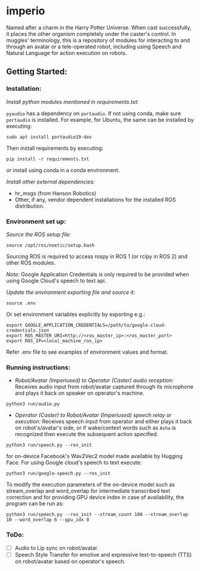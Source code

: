 # imperio
Named after a charm in the Harry Potter Universe. When cast successfully, it places the other organism completely under the caster's control. In muggles' terminology, this is a repository of modules for interacting to and through an avatar or a tele-operated robot, including using Speech and Natural Language for action execution on robots.

## Getting Started:

### Installation:
*Install python modules mentioned in requirements.txt:*

`pyaudio` has a dependency on `portaudio`. If not using conda, make sure `portaudio` is installed. For example, for Ubuntu, the same can be installed by executing:

`sudo apt install portaudio19-dev`

Then install requirements by executing:

`pip install -r requirements.txt`

or install using conda in a conda environment.

*Install other external dependencies:*
- hr_msgs (from Hanson Robotics)
- Other, if any, vendor dependent installations for the installed ROS distribution.

### Environment set up:

*Source the ROS setup file:*

`source /opt/ros/noetic/setup.bash`

Sourcing ROS is required to access rospy in ROS 1 (or rclpy in ROS 2) and other ROS modules.

*Note:* Google Application Credentials is only required to be provided when using Google Cloud's speech to text api.

*Update the environment exporting file and source it:*

`source .env`

Or set environment variables explicitly by exporting e.g.: 
```
export GOOGLE_APPLICATION_CREDENTIALS=/path/to/google-cloud-credentials.json
export ROS_MASTER_URI=http://<ros_master_ip>:<ros_master_port>
export ROS_IP=<local_machine_ros_ip>
```

Refer .env file to see examples of environment values and format.

### Running instructions:

- *Robot/Avatar (Imperiused) to Operator (Caster) audio reception:* Receives audio input from robot/avatar captured through its microphone and plays it back on speaker on operator's machine.

`python3 run/audio.py`

- *Operator (Caster) to Robot/Avatar (Imperiused) speech relay or execution:* Receives speech input from operator and either plays it back on robot's/avatar's side, or if wake/context words such as `Asha` is recognized then execute the subsequent action specified.

`python3 run/speech.py --ros_init`

for on-device Facebook's Wav2Vec2 model made available by Hugging Face. For using Google cloud's speech to text execute:

`python3 run/google-speech.py --ros_init`

To modify the execution parameters of the on-device model such as stream_overlap and word_overlap for intermediate transcribed text correction and for providing GPU device index in case of availability, the program can be run as:

`python3 run/speech.py --ros_init --stream_count 100 --stream_overlap 10 --word_overlap 6 --gpu_idx 0`

### ToDo:
- [ ] Audio to Lip sync on robot/avatar.
- [ ] Speech Style Transfer for emotive and expressive text-to-speech (TTS) on robot/avatar based on operator's speech.